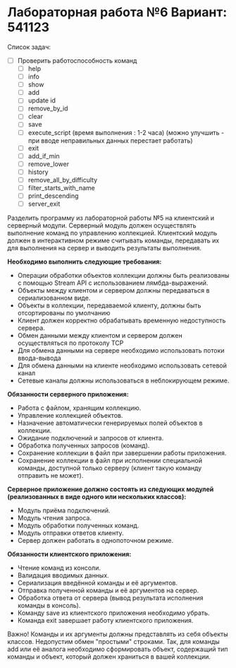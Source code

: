 # Лабораторная работа №6 Вариант: 541123
Список задач:
- [ ] Проверить работоспособность команд 
  - [ ] help
  - [ ] info
  - [ ] show
  - [ ] add
  - [ ] update id
  - [ ] remove_by_id
  - [ ] clear
  - [ ] save
  - [ ] execute_script (время выполнения : 1-2 часа) (можно улучшить - при вводе неправильных данных перестает работать)
  - [ ] exit
  - [ ] add_if_min
  - [ ] remove_lower
  - [ ] history
  - [ ] remove_all_by_difficulty
  - [ ] filter_starts_with_name
  - [ ] print_descending
  - [ ] server_exit

Разделить программу из лабораторной работы №5 на клиентский и серверный модули. Серверный модуль должен осуществлять выполнение команд по управлению коллекцией. Клиентский модуль должен в интерактивном режиме считывать команды, передавать их для выполнения на сервер и выводить результаты выполнения.

**Необходимо выполнить следующие требования:**
+ Операции обработки объектов коллекции должны быть реализованы с помощью Stream API с использованием лямбда-выражений.
+ Объекты между клиентом и сервером должны передаваться в сериализованном виде.
+ Объекты в коллекции, передаваемой клиенту, должны быть отсортированы по умолчанию
+ Клиент должен корректно обрабатывать временную недоступность сервера.
+ Обмен данными между клиентом и сервером должен осуществляться по протоколу TCP
+ Для обмена данными на сервере необходимо использовать потоки ввода-вывода
+ Для обмена данными на клиенте необходимо использовать сетевой канал
+ Сетевые каналы должны использоваться в неблокирующем режиме.

**Обязанности серверного приложения:**
+ Работа с файлом, хранящим коллекцию.
+ Управление коллекцией объектов.
+ Назначение автоматически генерируемых полей объектов в коллекции.
+ Ожидание подключений и запросов от клиента.
+ Обработка полученных запросов (команд).
+ Сохранение коллекции в файл при завершении работы приложения.
+ Сохранение коллекции в файл при исполнении специальной команды, доступной только серверу (клиент такую команду отправить не может).

**Серверное приложение должно состоять из следующих модулей (реализованных в виде одного или нескольких классов):**
+ Модуль приёма подключений.
+ Модуль чтения запроса.
+ Модуль обработки полученных команд.
+ Модуль отправки ответов клиенту.
+ Сервер должен работать в однопоточном режиме.

**Обязанности клиентского приложения:**
+ Чтение команд из консоли.
+ Валидация вводимых данных.
+ Сериализация введённой команды и её аргументов.
+ Отправка полученной команды и её аргументов на сервер.
+ Обработка ответа от сервера (вывод результата исполнения команды в консоль).
+ Команду save из клиентского приложения необходимо убрать.
+ Команда exit завершает работу клиентского приложения.

Важно! Команды и их аргументы должны представлять из себя объекты классов. Недопустим обмен "простыми" строками. Так, для команды add или её аналога необходимо сформировать объект, содержащий тип команды и объект, который должен храниться в вашей коллекции.
